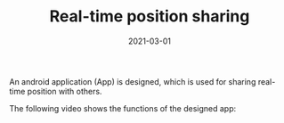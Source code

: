 ﻿---
title: "Real-time position sharing"
collection: Application
type: "Application"
permalink: /talks/2014-03-01-talk-3
venue: "Xi'an Jiaotong-Liverpool University"
date: 2021-03-01
location: "Suzhou, China"
---

An android application (App) is designed, which is used for sharing real-time position with others.

The following video shows the functions of the designed app:

